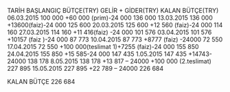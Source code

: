 TARİH	BAŞLANGIÇ BÜTÇE(TRY)	GELİR + GİDER(TRY)	KALAN BÜTÇE(TRY)
06.03.2015	100 000	+60 000 (prim)-24 000	136 000
13.03.2015	136 000	+13600(faiz)-24 000	125 600
20.03.2015	125 600	+12 560 (faiz)-24 000	114 160
27.03.2015	114 160	+11 416(faiz) -24 000	101 576
03.04.2015	101 576	+10157 (faiz )-24 000	87 773
10.04.2015	87 773	+8777 (faiz) -24000	72 550
17.04.2015	72 550	+100 000(teslimat 1)+7255 (faiz)-24 000	155 850
24.04.2015	155 850	+15 585-24 000	147 435
1.05.2015	147 435	+14743-24000	138 178
8.05.2015	138 178	 +13 817 – 24000 +100 000 (2.teslimat)	227 895
15.05.2015	227 895	+22 789 – 24000 	226 684


KALAN BÜTÇE 226 684
 
 
 
